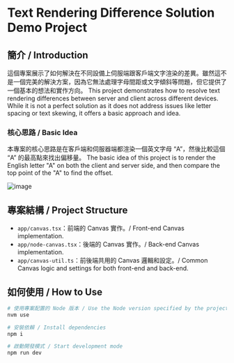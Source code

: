 # Text Rendering Difference Solution Demo Project

## 簡介 / Introduction
這個專案展示了如何解決在不同設備上伺服端跟客戶端文字渲染的差異。雖然這不是一個完美的解決方案，因為它無法處理字母間距或文字傾斜等問題，但它提供了一個基本的想法和實作方向。
This project demonstrates how to resolve text rendering differences between server and client across different devices. While it is not a perfect solution as it does not address issues like letter spacing or text skewing, it offers a basic approach and idea.

### 核心思路 / Basic Idea
本專案的核心思路是在客戶端和伺服器端都渲染一個英文字母 “A”，然後比較這個 “A” 的最高點來找出偏移量。
The basic idea of this project is to render the English letter "A" on both the client and server side, and then compare the top point of the "A" to find the offset.

![image](https://github.com/soapproject/offset-canvas-demo/assets/16914631/403c3323-71ad-43d0-9d1b-fb19520e4b23)

## 專案結構 / Project Structure
- `app/canvas.tsx`：前端的 Canvas 實作。/ Front-end Canvas implementation.
- `app/node-canvas.tsx`：後端的 Canvas 實作。/ Back-end Canvas implementation.
- `app/canvas-util.ts`：前後端共用的 Canvas 邏輯和設定。/ Common Canvas logic and settings for both front-end and back-end.

## 如何使用 / How to Use

```bash
# 使用專案配置的 Node 版本 / Use the Node version specified by the project
nvm use
```

```bash
# 安裝依賴 / Install dependencies
npm i
```

```bash
# 啟動開發模式 / Start development mode
npm run dev
```
